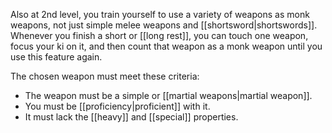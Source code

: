Also at 2nd level, you train yourself to use a variety of weapons as monk weapons, not just simple melee weapons and [[shortsword|shortswords]]. Whenever you finish a short or [[long rest]], you can touch one weapon, focus your ki on it, and then count that weapon as a monk weapon until you use this feature again.

The chosen weapon must meet these criteria:
- The weapon must be a simple or [[martial weapons|martial weapon]].
- You must be [[proficiency|proficient]] with it.
- It must lack the [[heavy]] and [[special]] properties.